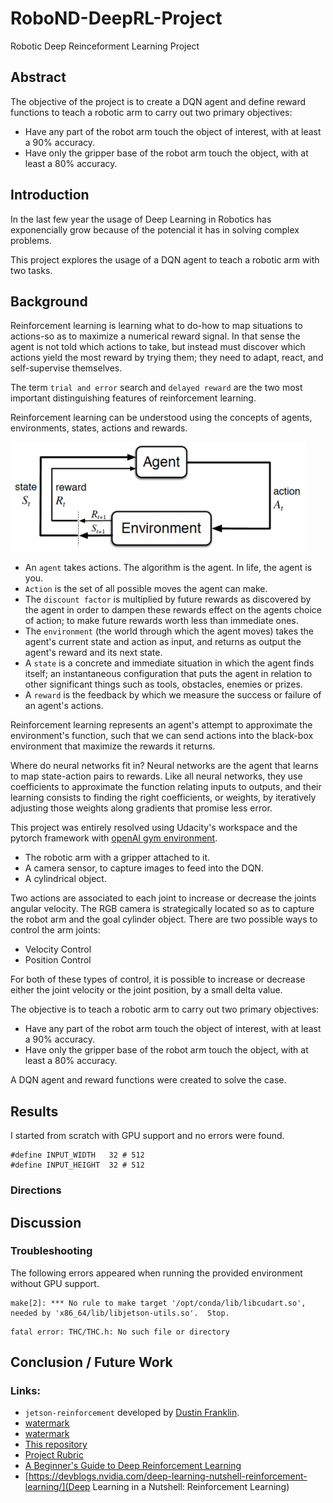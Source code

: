 # RoboND-DeepRL-Project
Robotic Deep Reinceforment Learning Project

## Abstract

The objective of the project is to create a DQN agent and define reward functions to teach a robotic arm to carry out two primary objectives:

 * Have any part of the robot arm touch the object of interest, with at least a 90% accuracy.
 * Have only the gripper base of the robot arm touch the object, with at least a 80% accuracy.

## Introduction

In the last few year the usage of Deep Learning in Robotics has exponencially grow because of the potencial it has in solving complex problems.

This project explores the usage of a DQN agent to teach a robotic arm with two tasks.

## Background

Reinforcement learning is learning what to do-how to map situations to actions-so as to maximize a numerical reward signal. In that sense the agent is not told which actions to take, but instead must discover which actions yield the most reward by trying them; they need to adapt, react, and self-supervise themselves.

The term `trial and error` search and `delayed reward` are the two most important distinguishing features of reinforcement learning.

Reinforcement learning can be understood using the concepts of agents, environments, states, actions and rewards.

![Reinforcement learning](data/rl01.png)

 * An `agent` takes actions. The algorithm is the agent. In life, the agent is you.
 * `Action` is the set of all possible moves the agent can make.
 * The `discount factor` is multiplied by future rewards as discovered by the agent in order to dampen these rewards effect on the agents choice of action; to make future rewards worth less than immediate ones.
 * The `environment` (the world through which the agent moves) takes the agent's current state and action as input, and returns as output the agent's reward and its next state.
 * A `state` is a concrete and immediate situation in which the agent finds itself; an instantaneous configuration that puts the agent in relation to other significant things such as tools, obstacles, enemies or prizes.
 * A `reward` is the feedback by which we measure the success or failure of an agent's actions.

Reinforcement learning represents an agent's attempt to approximate the environment's function, such that we can send actions into the black-box environment that maximize the rewards it returns.

Where do neural networks fit in? Neural networks are the agent that learns to map state-action pairs to rewards. Like all neural networks, they use coefficients to approximate the function relating inputs to outputs, and their learning consists to finding the right coefficients, or weights, by iteratively adjusting those weights along gradients that promise less error.

This project was entirely resolved using Udacity's workspace and the pytorch framework with [openAI gym environment](https://blog.openai.com/openai-gym-beta/).

 * The robotic arm with a gripper attached to it.
 * A camera sensor, to capture images to feed into the DQN.
 * A cylindrical object.

Two actions are associated to each joint to increase or decrease the joints angular velocity. The RGB camera is strategically located so as to capture the robot arm and the goal cylinder object. There are two possible ways to control the arm joints:

 * Velocity Control
 * Position Control

For both of these types of control, it is possible to increase or decrease either the joint velocity or the joint position, by a small delta value.

The objective is to teach a robotic arm to carry out two primary objectives:

 * Have any part of the robot arm touch the object of interest, with at least a 90% accuracy.
 * Have only the gripper base of the robot arm touch the object, with at least a 80% accuracy.

A DQN agent and reward functions were created to solve the case.
 
## Results

I started from scratch with GPU support and no errors were found.

```
#define INPUT_WIDTH   32 # 512
#define INPUT_HEIGHT  32 # 512
```

### Directions

## Discussion

### Troubleshooting

The following errors appeared when running the provided environment without GPU support.

```
make[2]: *** No rule to make target '/opt/conda/lib/libcudart.so', needed by 'x86_64/lib/libjetson-utils.so'.  Stop.
```

```
fatal error: THC/THC.h: No such file or directory
```

## Conclusion / Future Work

### Links:
 * `jetson-reinforcement` developed by [Dustin Franklin](https://github.com/dusty-nv).
 * [watermark](https://www.watermarquee.com/watermark)
 * [watermark](https://www.watermarquee.com/watermark)
 * [This repository](https://github.com/ladrians/RoboND-DeepRL-Project-P8)
 * [Project Rubric](https://review.udacity.com/#!/rubrics/1439/view)
 * [A Beginner's Guide to Deep Reinforcement Learning](https://skymind.ai/wiki/deep-reinforcement-learning)
 * [https://devblogs.nvidia.com/deep-learning-nutshell-reinforcement-learning/](Deep Learning in a Nutshell: Reinforcement Learning)
